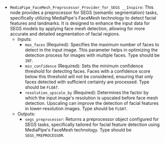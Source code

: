 - `MediaPipe_FaceMesh_Preprocessor_Provider_for_SEGS __Inspire`: This node provides a preprocessor for SEGS (semantic segmentation) tasks, specifically utilizing MediaPipe's FaceMesh technology to detect facial features and landmarks. It is designed to enhance the input data for SEGS models by applying face mesh detection, allowing for more accurate and detailed segmentation of facial regions.
    - Inputs:
        - `max_faces` (Required): Specifies the maximum number of faces to detect in the input image. This parameter helps in optimizing the detection process for images with multiple faces. Type should be `INT`.
        - `min_confidence` (Required): Sets the minimum confidence threshold for detecting faces. Faces with a confidence score below this threshold will not be considered, ensuring that only faces detected with sufficient certainty are processed. Type should be `FLOAT`.
        - `resolution_upscale_by` (Required): Determines the factor by which the input image's resolution is upscaled before face mesh detection. Upscaling can improve the detection of facial features in lower-resolution images. Type should be `FLOAT`.
    - Outputs:
        - `segs_preprocessor`: Returns a preprocessor object configured for SEGS tasks, specifically tailored for facial feature detection using MediaPipe's FaceMesh technology. Type should be `SEGS_PREPROCESSOR`.
